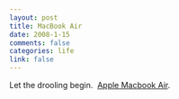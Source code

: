 ```yaml
--- 
layout: post
title: MacBook Air
date: 2008-1-15
comments: false
categories: life
link: false
---
```

Let the drooling begin.  <a href="http://www.apple.com/macbookair/" title="Apple MacBook Air">Apple Macbook Air</a>.
